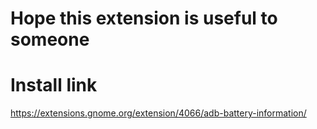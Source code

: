 # Hope this extension is useful to someone

# Install link
https://extensions.gnome.org/extension/4066/adb-battery-information/
